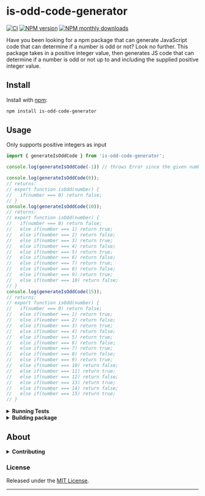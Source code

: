 # is-odd-code-generator 

[![CI](https://github.com/anmolshres/is-odd-code-generator-typescript/actions/workflows/ci.yml/badge.svg)](https://github.com/anmolshres/is-odd-code-generator-typescript/actions/workflows/ci.yml) [![NPM version](https://img.shields.io/npm/v/is-odd-code-generator.svg?style=flat)](https://www.npmjs.com/package/is-odd-code-generator) [![NPM monthly downloads](https://img.shields.io/npm/dm/is-odd-code-generator.svg?style=flat)](https://npmjs.org/package/is-odd-code-generator)

Have you been looking for a npm package that can generate JavaScript code that can determine if a number is odd or not? Look no further. This package takes in a positive integer value, then generates JS code that can determine if a number is odd or not up to and including the supplied positive integer value.

## Install

Install with [npm](https://www.npmjs.com/package/is-odd-code-generator):

```sh
npm install is-odd-code-generator
```

## Usage

Only supports positive integers as input

```js
import { generateIsOddCode } from 'is-odd-code-generator';

console.log(generateIsOddCode(-1)) // throws Error since the given number is negative

console.log(generateIsOddCode(0));
// returns:
// export function isOdd(number) {
//   if(number === 0) return false;
// }
console.log(generateIsOddCode(10));
// returns:
// export function isOdd(number) {
//   if(number === 0) return false;
//   else if(number === 1) return true;
//   else if(number === 2) return false;
//   else if(number === 3) return true;
//   else if(number === 4) return false;
//   else if(number === 5) return true;
//   else if(number === 6) return false;
//   else if(number === 7) return true;
//   else if(number === 8) return false;
//   else if(number === 9) return true;
//   else if(number === 10) return false;
// }
console.log(generateIsOddCode(15));
// returns:
// export function isOdd(number) {
//   if(number === 0) return false;
//   else if(number === 1) return true;
//   else if(number === 2) return false;
//   else if(number === 3) return true;
//   else if(number === 4) return false;
//   else if(number === 5) return true;
//   else if(number === 6) return false;
//   else if(number === 7) return true;
//   else if(number === 8) return false;
//   else if(number === 9) return true;
//   else if(number === 10) return false;
//   else if(number === 11) return true;
//   else if(number === 12) return false;
//   else if(number === 13) return true;
//   else if(number === 14) return false;
//   else if(number === 15) return true;
// }
```

<details>
<summary><strong>Running Tests</strong></summary>

In order to run tests, first install the packages then run the tests. Like so:

```sh
pnpm install && pnpm test
```

</details>

<details>
<summary><strong>Building package</strong></summary>

In order to build the package, run the following command:

```sh
pnpm build
```

</details>

## About

<details>
<summary><strong>Contributing</strong></summary>

Pull requests and stars are always welcome. For bugs and feature requests, [please create an issue](../../issues/new).

</details>

### License

Released under the [MIT License](LICENSE).

***
